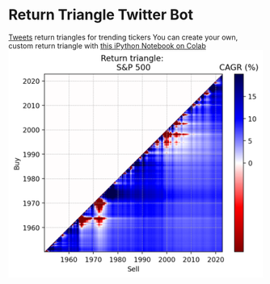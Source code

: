 # Return Triangle Twitter Bot
[Tweets](https://twitter.com/returntriangle) return triangles for trending tickers
You can create your own, custom return triangle with [this iPython Notebook on Colab](https://colab.research.google.com/github/hippke/returntriangle/blob/main/return_triangle.ipynb#scrollTo=1cc38add)
![Logo](https://raw.githubusercontent.com/hippke/returntriangle/main/triangle.png)
